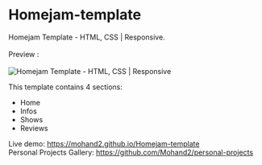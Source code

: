 # Homejam-template
Homejam Template - HTML, CSS | Responsive. <br /><br />
Preview :
<br /><br />
![Homejam Template - HTML, CSS | Responsive](https://github.com/Mohand2/Homejam-template/blob/main/screenshot/template-screenshot.gif)


This template contains 4 sections:

- Home
- Infos
- Shows
- Reviews

Live demo: https://mohand2.github.io/Homejam-template <br/>
Personal Projects Gallery: https://github.com/Mohand2/personal-projects
